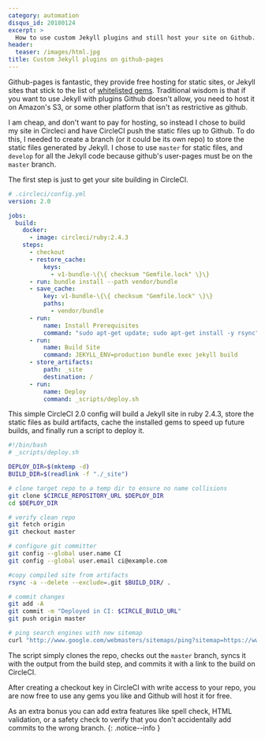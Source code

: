 ```yaml
---
category: automation
disqus_id: 20180124
excerpt: >
  How to use custom Jekyll plugins and still host your site on Github.
header:
  teaser: /images/html.jpg
title: Custom Jekyll plugins on github-pages
---
```


Github-pages is fantastic, they provide free hosting for static sites, or Jekyll
sites that stick to the list of [whitelisted gems](https://pages.github.com/versions/).
Traditional wisdom is that if you want to use Jekyll with plugins Github doesn't allow,
you need to host it on Amazon's S3, or some other platform that isn't as restrictive as github.

I am cheap, and don't want to pay for hosting, so instead I chose to build my site
in Circleci and have CircleCI push the static files up to Github.  To do this, I needed to
create a branch (or it could be its own repo) to store the static files generated by Jekyll.
I chose to use `master` for static files, and `develop` for all the Jekyll code
because github's user-pages must be on the `master` branch.

The first step is just to get your site building in CircleCI.

```yaml
# .circleci/config.yml
version: 2.0

jobs:
  build:
    docker:
      - image: circleci/ruby:2.4.3
    steps:
      - checkout
      - restore_cache:
          keys:
            - v1-bundle-\{\{ checksum "Gemfile.lock" \}\}
      - run: bundle install --path vendor/bundle
      - save_cache:
          key: v1-bundle-\{\{ checksum "Gemfile.lock" \}\}
          paths:
            - vendor/bundle
      - run:
          name: Install Prerequisites
          command: "sudo apt-get update; sudo apt-get install -y rsync"
      - run: 
          name: Build Site
          command: JEKYLL_ENV=production bundle exec jekyll build
      - store_artifacts:
          path: _site
          destination: /
      - run:
          name: Deploy
          command: _scripts/deploy.sh
```

This simple CircleCI 2.0 config will build a Jekyll site in ruby 2.4.3, store
the static files as build artifacts, cache the installed gems to speed up future
builds, and finally run a script to deploy it.


```bash
#!/bin/bash
# _scripts/deploy.sh

DEPLOY_DIR=$(mktemp -d)
BUILD_DIR=$(readlink -f "./_site")

# clone target repo to a temp dir to ensure no name collisions
git clone $CIRCLE_REPOSITORY_URL $DEPLOY_DIR
cd $DEPLOY_DIR

# verify clean repo
git fetch origin
git checkout master

# configure git committer
git config --global user.name CI
git config --global user.email ci@example.com

#copy compiled site from artifacts
rsync -a --delete --exclude=.git $BUILD_DIR/ .

# commit changes
git add -A
git commit -m "Deployed in CI: $CIRCLE_BUILD_URL"
git push origin master

# ping search engines with new sitemap
curl "http://www.google.com/webmasters/sitemaps/ping?sitemap=https://www.example.com/sitemap.xml"
```

The script simply clones the repo, checks out the `master` branch, syncs it with
the output from the build step, and commits it with a link to the build on CircleCI.

After creating a checkout key in CircleCI with write access to your repo, you are
now free to use any gems you like and Github will host it for free.

As an extra bonus you can add extra features like spell check, HTML validation, or a
safety check to verify that you don't accidentally add commits to the wrong branch.
{: .notice--info }
